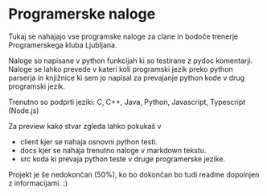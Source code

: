 # Programerske naloge

Tukaj se nahajajo vse programske naloge za clane in bodoče trenerje Programerskega kluba Ljubljana.

Naloge so napisane v python funkcijah ki so testirane z pydoc komentarji.
Naloge se lahko prevede v kateri koli programski jezik preko python parserja in knjižnice
ki sem jo napisal za prevajanje python kode v drug programski jezik.

Trenutno so podprti jeziki: C, C++, Java, Python, Javascript, Typescript (Node.js)

Za preview kako stvar zgleda lahko pokukaš v

* client kjer se nahaja osnovni python testi.
* docs kjer se nahaja trenutno naloge v markdown tekstu.
* src koda ki prevaja python teste v druge programerske jezike.

Projekt je še nedokončan (50%), ko bo dokončan bo tudi readme dopolnjen z informacijami. :)
